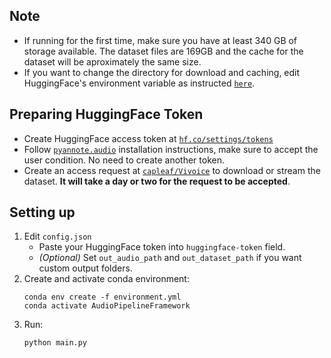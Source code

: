## Note
* If running for the first time, make sure you have at least 340 GB of storage available. The dataset files are 169GB and the cache for the dataset will be aproximately the same size.
* If you want to change the directory for download and caching, edit HuggingFace's environment variable as instructed [`here`](https://huggingface.co/docs/huggingface_hub/en/package_reference/environment_variables).

## Preparing HuggingFace Token
* Create HuggingFace access token at [`hf.co/settings/tokens`](https://hf.co/settings/tokens)
* Follow [`pyannote.audio`](https://github.com/pyannote/pyannote-audio) installation instructions, make sure to accept the user condition. No need to create another token.
* Create an access request at [`capleaf/Vivoice`](https://huggingface.co/datasets/capleaf/viVoice) to download or stream the dataset. **It will take a day or two for the request to be accepted**.

## Setting up
1. Edit `config.json`
    - Paste your HuggingFace token into `huggingface-token` field.
    - *(Optional)* Set `out_audio_path` and `out_dataset_path` if you want custom output folders.
2. Create and activate conda environment:
    ```
    conda env create -f environment.yml
    conda activate AudioPipelineFramework
    ```
3. Run:
    ```
    python main.py
    ```
